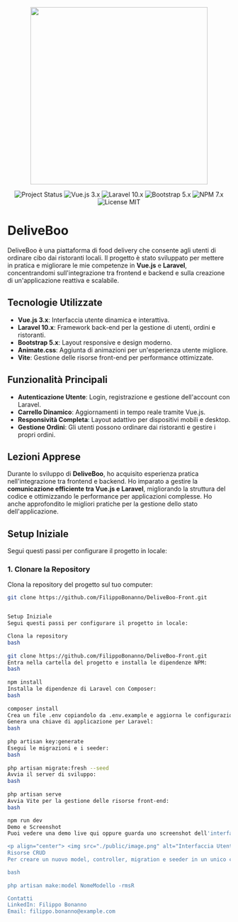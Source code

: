 
<p align="center"><a href="https://vuejs.org/" target="_blank"><img src="https://upload.wikimedia.org/wikipedia/commons/f/f1/Vue.png" width="400"></a></p>

<p align="center">
<img src="https://img.shields.io/badge/project-DeliveBoo-brightgreen" alt="Project Status">
<img src="https://img.shields.io/badge/vue-3.x-blue" alt="Vue.js 3.x" />
<img src="https://img.shields.io/badge/laravel-10.x-red" alt="Laravel 10.x" />
<img src="https://img.shields.io/badge/bootstrap-5.x-orange" alt="Bootstrap 5.x" />
<img src="https://img.shields.io/badge/npm-7.x-yellow" alt="NPM 7.x" />
<br>
<img src="https://img.shields.io/badge/license-MIT-blue" alt="License MIT" />
</p>

# DeliveBoo

DeliveBoo è una piattaforma di food delivery che consente agli utenti di ordinare cibo dai ristoranti locali. Il progetto è stato sviluppato per mettere in pratica e migliorare le mie competenze in **Vue.js** e **Laravel**, concentrandomi sull'integrazione tra frontend e backend e sulla creazione di un'applicazione reattiva e scalabile.

## Tecnologie Utilizzate

- **Vue.js 3.x**: Interfaccia utente dinamica e interattiva.
- **Laravel 10.x**: Framework back-end per la gestione di utenti, ordini e ristoranti.
- **Bootstrap 5.x**: Layout responsive e design moderno.
- **Animate.css**: Aggiunta di animazioni per un'esperienza utente migliore.
- **Vite**: Gestione delle risorse front-end per performance ottimizzate.

## Funzionalità Principali

- **Autenticazione Utente**: Login, registrazione e gestione dell'account con Laravel.
- **Carrello Dinamico**: Aggiornamenti in tempo reale tramite Vue.js.
- **Responsività Completa**: Layout adattivo per dispositivi mobili e desktop.
- **Gestione Ordini**: Gli utenti possono ordinare dai ristoranti e gestire i propri ordini.

## Lezioni Apprese

Durante lo sviluppo di **DeliveBoo**, ho acquisito esperienza pratica nell'integrazione tra frontend e backend. Ho imparato a gestire la **comunicazione efficiente tra Vue.js e Laravel**, migliorando la struttura del codice e ottimizzando le performance per applicazioni complesse. Ho anche approfondito le migliori pratiche per la gestione dello stato dell'applicazione.

## Setup Iniziale

Segui questi passi per configurare il progetto in locale:

### 1. Clonare la Repository
Clona la repository del progetto sul tuo computer:
```bash
git clone https://github.com/FilippoBonanno/DeliveBoo-Front.git


Setup Iniziale
Segui questi passi per configurare il progetto in locale:

Clona la repository
bash
 
git clone https://github.com/FilippoBonanno/DeliveBoo-Front.git
Entra nella cartella del progetto e installa le dipendenze NPM:
bash
 
npm install
Installa le dipendenze di Laravel con Composer:
bash
 
composer install
Crea un file .env copiandolo da .env.example e aggiorna le configurazioni per il database.
Genera una chiave di applicazione per Laravel:
bash
 
php artisan key:generate
Esegui le migrazioni e i seeder:
bash
 
php artisan migrate:fresh --seed
Avvia il server di sviluppo:
bash
 
php artisan serve
Avvia Vite per la gestione delle risorse front-end:
bash

npm run dev
Demo e Screenshot
Puoi vedere una demo live qui oppure guarda uno screenshot dell'interfaccia:

<p align="center"> <img src="./public/image.png" alt="Interfaccia Utente di DeliveBoo" width="600"> </p>
Risorse CRUD
Per creare un nuovo model, controller, migration e seeder in un unico comando:

bash
 
php artisan make:model NomeModello -rmsR

Contatti
LinkedIn: Filippo Bonanno
Email: filippo.bonanno@example.com